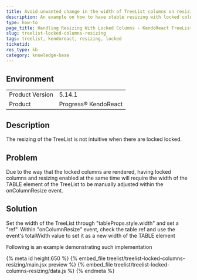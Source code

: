 ```yaml
---
title: Avoid unwanted change in the width of TreeList columns on resizing locked columns.
description: An example on how to have stable resizing with locked columns in KendoReact TreeList.
type: how-to
page_title: Handling Resizing With Locked Columns - KendoReact TreeList
slug: treelist-locked-columns-resizing
tags: treelist, kendoreact, resizing, locked
ticketid: 
res_type: kb
category: knowledge-base
---
```


## Environment

<table>
	<tbody>
		<tr>
			<td>Product Version</td>
			<td>5.14.1</td> 
		</tr>
		<tr>
			<td>Product</td>
			<td>Progress® KendoReact</td>
		</tr>
	</tbody>
</table>

## Description
The resizing of the TreeList is not intuitive when there are locked locked. 

## Problem 
Due to the way that the locked columns are rendered, having locked columns and resizing enabled at the same time will require the width of the TABLE element of the TreeList to be manually adjusted within the onColumnResize event. 

## Solution
Set the width of the TreeList through "tableProps.style.width" and set a "ref". Within "onColumnResize" event, check the table ref and use the event's totalWidth value to set it as a new width of the TABLE element 

Following is an example demonstrating such implementation

{% meta id height:650 %} 
{% embed_file treelist/treelist-locked-columns-resizing/main.jsx preview %}
{% embed_file treelist/treelist-locked-columns-resizing/data.js %}
{% endmeta %}

